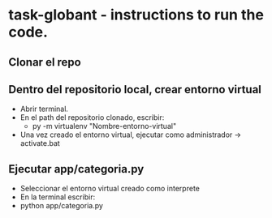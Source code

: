 # task-globant - instructions to run the code.
## Clonar el repo
## Dentro del repositorio local, crear entorno virtual 
  - Abrir terminal.
  - En el path del repositorio clonado, escribir:
    - py -m virtualenv "Nombre-entorno-virtual"
  - Una vez creado el entorno virtual, ejecutar como administrador -> activate.bat

## Ejecutar app/categoria.py
  - Seleccionar el entorno virtual creado como interprete
  - En la terminal escribir:
   - python app/categoria.py

